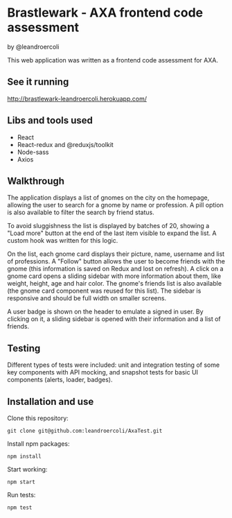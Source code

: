 # Brastlewark - AXA frontend code assessment
by @leandroercoli

This web application was written as a frontend code assessment for AXA. 

## See it running
http://brastlewark-leandroercoli.herokuapp.com/

## Libs and tools used 
- React
- React-redux and @reduxjs/toolkit
- Node-sass
- Axios

## Walkthrough
The application displays a list of gnomes on the city on the homepage, allowing the user to search for a gnome by name or profession. A pill option is also available to filter the search by friend status.

To avoid sluggishness the list is displayed by batches of 20, showing a "Load more" button at the end of the last item visible to expand the list. A custom hook was written for this logic. 

On the list, each gnome card displays their picture, name, username and list of professions. A "Follow" button allows the user to become friends with the gnome (this information is saved on Redux and lost on refresh). A click on a gnome card opens a sliding sidebar with more information about them, like weight, height, age and hair color. The gnome's friends list is also available (the gnome card component was reused for this list). The sidebar is responsive and should be full width on smaller screens. 

A user badge is shown on the header to emulate a signed in user. By clicking on it, a sliding sidebar is opened with their information and a list of friends.

## Testing
Different types of tests were included: unit and integration testing of some key components with API mocking, and snapshot tests for basic UI components (alerts, loader, badges). 

## Installation and use

Clone this repository:
```
git clone git@github.com:leandroercoli/AxaTest.git
```
Install npm packages:
```
npm install
```
Start working:
```
npm start
```
Run tests:
```
npm test
```
